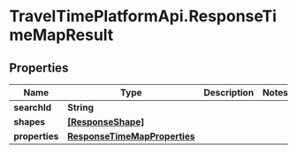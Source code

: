 # TravelTimePlatformApi.ResponseTimeMapResult

## Properties

Name | Type | Description | Notes
------------ | ------------- | ------------- | -------------
**searchId** | **String** |  | 
**shapes** | [**[ResponseShape]**](ResponseShape.md) |  | 
**properties** | [**ResponseTimeMapProperties**](ResponseTimeMapProperties.md) |  | 


